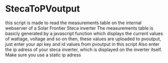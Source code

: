 # StecaToPVoutput

this script is made to read the measurements table on the internal webserver of a Solar Frontier Steca inverter
The measurements table is basicly generated by a javascript function which displays the current values of wattage, voltage and so on
then, these values are uploaded to pvoutput, just enter your api key and id values from pvoutput in this script
Also enter the ip adress of your steca inverter, which is displayed on the inverter itself. Make sure you use a static ip adress

